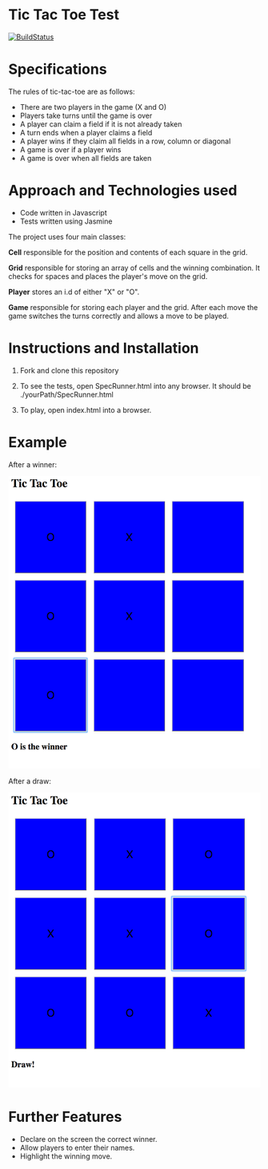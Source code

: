 # Tic Tac Toe Test

[![BuildStatus](https://travis-ci.org/aabolade/Tic-Tac-Toe-Test.svg?branch=master)](https://travis-ci.org/aabolade/Tic-Tac-Toe-Test)

Specifications
==============

The rules of tic-tac-toe are as follows:

* There are two players in the game (X and O)
* Players take turns until the game is over
* A player can claim a field if it is not already taken
* A turn ends when a player claims a field
* A player wins if they claim all fields in a row, column or diagonal
* A game is over if a player wins
* A game is over when all fields are taken

Approach and Technologies used
==============================

* Code written in Javascript
* Tests written using Jasmine

The project uses four main classes:

**Cell** responsible for the position and contents of each square in the grid.

**Grid** responsible for storing an array of cells and the winning combination. It checks for spaces and places the player's move on the grid.

**Player** stores an i.d of either "X" or "O".

**Game** responsible for storing each player and the grid. After each move the game switches the turns correctly and allows a move to be played.

Instructions and Installation
=============================

1. Fork and clone this repository

2. To see the tests, open SpecRunner.html into any browser. It should be ./yourPath/SpecRunner.html

3. To play, open index.html into a browser.

Example
=======

After a winner:

![alt tag](./winner.png)

After a draw:

![alt tag](./draw.png)



Further Features
================

* Declare on the screen the correct winner.
* Allow players to enter their names.
* Highlight the winning move.
